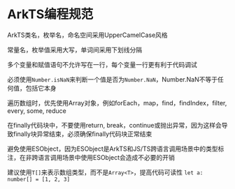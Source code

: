 # ArkTS编程规范

ArkTS类名，枚举名，命名空间采用UpperCamelCase风格

常量名，枚举值采用大写，单词间采用下划线分隔

多个变量和赋值语句不允许写在一行，每个变量一行更有利于代码调试

必须使用`Number.isNaN`来判断一个值是否为`Number.NaN`，Number.NaN不等于任何值，包括它本身

遍历数组时，优先使用Array对象，例如forEach，map，find，findIndex，filter, every, some, reduce

在finally代码块中，不要使用return, break，continue或抛出异常，因为这样会导致finally块异常结束，必须确保finally代码块正常结束

避免使用ESObject，因为ESObject是ArkTS和JS/TS跨语言调用场景中的类型标注，在非跨语言调用场景中使用ESObject会造成不必要的开销

建议使用`T[]`来表示数组类型，而不是`Array<T>`，提高代码可读性 `let a: number[] = [1, 2, 3]`

